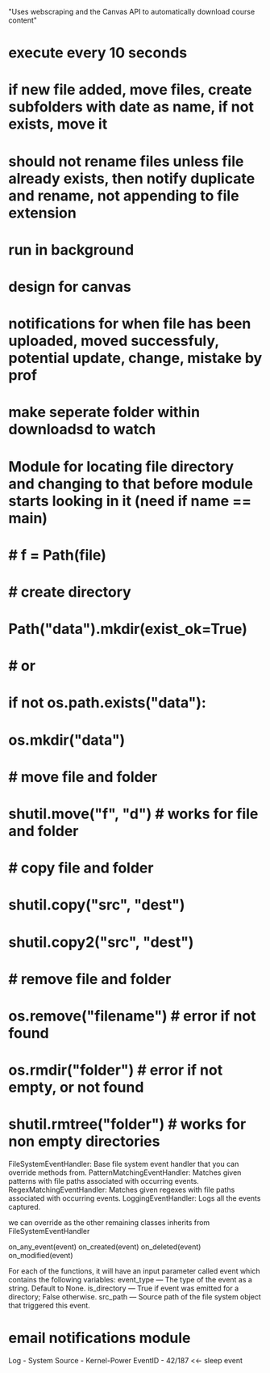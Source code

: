 "Uses webscraping and the Canvas API to automatically download course content" 
# execute every 10 seconds

# if new file added, move files, create subfolders with date as name, if not exists, move it
# should not rename files unless file already exists, then notify duplicate and rename, not appending to file extension
# run in background
# design for canvas
# notifications for when file has been uploaded, moved successfuly, potential update, change, mistake by prof

# make seperate folder within downloadsd to watch
# Module for locating file directory and changing to that before module starts looking in it (need if __name__ == __main__)

# # f = Path(file)

# # create directory
# Path("data").mkdir(exist_ok=True)

# # or
# if not os.path.exists("data"):
#     os.mkdir("data")

# # move file and folder
# shutil.move("f", "d")  # works for file and folder

# # copy file and folder
# shutil.copy("src", "dest")
# shutil.copy2("src", "dest")

# # remove file and folder
# os.remove("filename")  # error if not found
# os.rmdir("folder")  # error if not empty, or not found
# shutil.rmtree("folder")  # works for non empty directories

FileSystemEventHandler: Base file system event handler that you can override methods from.
PatternMatchingEventHandler: Matches given patterns with file paths associated with occurring events.
RegexMatchingEventHandler: Matches given regexes with file paths associated with occurring events.
LoggingEventHandler: Logs all the events captured.

we can override as the other remaining classes inherits from FileSystemEventHandler

on_any_event(event)
on_created(event)
on_deleted(event)
on_modified(event)

For each of the functions, it will have an input parameter called event which contains the following variables:
event_type — The type of the event as a string. Default to None.
is_directory — True if event was emitted for a directory; False otherwise.
src_path — Source path of the file system object that triggered this event.

# email notifications module 

Log - System  Source - Kernel-Power  EventID - 42/187  <<- sleep event